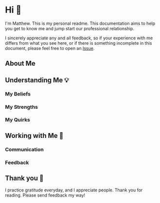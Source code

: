 # Hi :wave:

I'm Matthew.  This is my personal readme.  This documentation aims to help you get to know me and jump start our professional relationship.

I sincerely appreciate any and all feedback, so if your experience with me differs from what you see here, or if there is something incomplete in this document, please feel free to open an [Issue](https://github.com/matthewadowns/README/issues).

## About Me

## Understanding Me :bulb:

### My Beliefs

### My Strengths

### My Quirks

## Working with Me :memo:

### Communication

### Feedback

## Thank you :pray:

I practice gratitude everyday, and I appreciate people.  Thank you for reading. Please send feedback my way!

